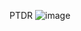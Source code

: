 PTDR
![image](https://user-images.githubusercontent.com/73126296/186984164-b8e4b2e0-689a-45a4-9a12-339c61ac2e40.png)
